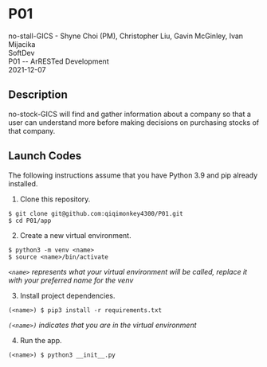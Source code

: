 # P01

no-stall-GICS - Shyne Choi (PM), Christopher Liu, Gavin McGinley, Ivan Mijacika  
SoftDev  
P01 -- ArRESTed Development  
2021-12-07  

## Description
no-stock-GICS will find and gather information about a company so that a user can understand more before making decisions on purchasing stocks of that company.

## Launch Codes
The following instructions assume that you have Python 3.9 and pip already installed.

1. Clone this repository.
```
$ git clone git@github.com:qiqimonkey4300/P01.git
$ cd P01/app
```

2. Create a new virtual environment.
```
$ python3 -m venv <name>
$ source <name>/bin/activate
```
_`<name>` represents what your virtual environment will be called, replace it with your preferred name for the venv_


3. Install project dependencies.
```
(<name>) $ pip3 install -r requirements.txt
```
_`(<name>)` indicates that you are in the virtual environment_

  
4. Run the app.
```
(<name>) $ python3 __init__.py
```
